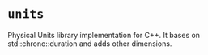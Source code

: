 # `units`

Physical Units library implementation for C++. It bases on std::chrono::duration and adds other
dimensions.
